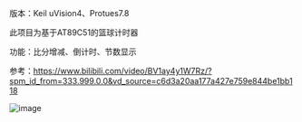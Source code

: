 版本：Keil uVision4、Protues7.8

此项目为基于AT89C51的篮球计时器

功能：比分增减、倒计时、节数显示

参考：https://www.bilibili.com/video/BV1ay4y1W7Rz/?spm_id_from=333.999.0.0&vd_source=c6d3a20aa177a427e759e844be1bb118

![image](https://github.com/user-attachments/assets/fe4407b6-ea26-499e-b682-ba20e64e12a1)

